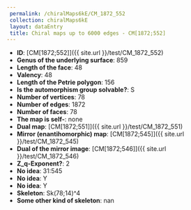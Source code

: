 ```yaml
--- 
 permalink: /chiralMaps6kE/CM_1872_552 
 collection: chiralMaps6kE
 layout: dataEntry
 title: Chiral maps up to 6000 edges - CM[1872;552]
---
```


- **ID**: [CM[1872;552]]({{ site.url }}/test/CM_1872_552)
- **Genus of the underlying surface**: 859
- **Length of the face**: 48
- **Valency**: 48
- **Length of the Petrie polygon**: 156
- **Is the automorphism group solvable?**: S
- **Number of vertices**: 78
- **Number of edges**: 1872
- **Number of faces**: 78
- **The map is self-**: none
- **Dual map**: [CM[1872;551]]({{ site.url }}/test/CM_1872_551)
- **Mirror (enantihomorphic) map**: [CM[1872;545]]({{ site.url }}/test/CM_1872_545)
- **Dual of the mirror image**: [CM[1872;546]]({{ site.url }}/test/CM_1872_546)
- **Z_q-Exponent?**: 2
- **No idea**:  31:545
- **No idea**: Y
- **No idea**: Y
- **Skeleton**: Sk(78;14)^4
- **Some other kind of skeleton**: nan
